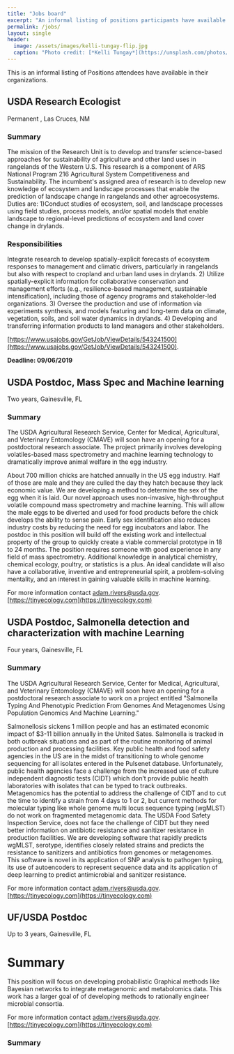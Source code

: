 ```yaml
---
title: "Jobs board"
excerpt: "An informal listing of positions participants have available "
permalink: /jobs/
layout: single
header:
  image: /assets/images/kelli-tungay-flip.jpg
  caption: "Photo credit: [*Kelli Tungay*](https://unsplash.com/photos/2LJ4rqK2qfU)"
---
```


This is an informal listing of Positions attendees have available in their organizations.


## USDA Research Ecologist
Permanent , Las Cruces, NM

### Summary
The mission of the Research Unit is to develop and transfer science-based approaches for sustainability of agriculture and other land uses in rangelands of the Western U.S. This research is a component of ARS National Program 216 Agricultural System Competitiveness and Sustainability. The incumbent's assigned area of research is to develop new knowledge of ecosystem and landscape processes that enable the prediction of landscape change in rangelands and other agroecosystems. Duties are: 1)Conduct studies of ecosystem, soil, and landscape processes using field studies, process models, and/or spatial models that enable landscape to regional-level predictions of ecosystem and land cover change in drylands.

### Responsibilities

Integrate research to develop spatially-explicit forecasts of ecosystem responses to management and climatic drivers, particularly in rangelands but also with respect to cropland and urban land uses in drylands. 2) Utilize spatially-explicit information for collaborative conservation and management efforts (e.g., resilience-based management, sustainable intensification), including those of agency programs and stakeholder-led organizations. 3) Oversee the production and use of information via experiments synthesis, and models featuring and long-term data on climate, vegetation, soils, and soil water dynamics in drylands. 4) Developing and transferring information products to land managers and other stakeholders.

[https://www.usajobs.gov/GetJob/ViewDetails/543241500](https://www.usajobs.gov/GetJob/ViewDetails/543241500).

 **Deadline: 09/06/2019**


## USDA Postdoc, Mass Spec and Machine learning
Two years, Gainesville, FL

### Summary
The USDA Agricultural Research Service, Center for Medical, Agricultural, and Veterinary Entomology (CMAVE) will soon have an opening for a postdoctoral research associate. The project primarily involves developing volatiles-based mass spectrometry and machine learning technology to dramatically improve animal welfare in the egg industry.

About 700 million chicks are hatched annually in the US egg industry. Half of those are male and they are culled the day they hatch because they lack economic value.  We are developing a method to determine the sex of the egg when it is laid. Our novel approach uses non-invasive, high-throughput volatile compound mass spectrometry and machine learning. This will allow the male eggs to be diverted and used for food products before the chick develops the ability to sense pain. Early sex identification also reduces industry costs by reducing the need for egg incubators and labor. The postdoc in this position will build off the existing work and intellectual property of the group to quickly create a viable commercial prototype in 18 to 24 months. The position requires someone with good experience in any field of mass spectrometry. Additional knowledge in analytical chemistry, chemical ecology, poultry, or statistics is a plus. An ideal candidate will also have a collaborative, inventive and entrepreneurial spirit, a problem-solving mentality, and an interest in gaining valuable skills in machine learning.

For more information contact adam.rivers@usda.gov. [https://tinyecology.com](https://tinyecology.com)

## USDA Postdoc, Salmonella detection and characterization with machine Learning
Four years, Gainesville, FL

### Summary
The USDA Agricultural Research Service, Center for Medical, Agricultural, and Veterinary Entomology (CMAVE) will soon have an opening for a postdoctoral research associate to work on a project entitled "Salmonella Typing And Phenotypic Prediction From Genomes And Metagenomes Using Population Genomics And Machine Learning."

Salmonellosis sickens 1 million people and has an estimated economic impact of $3-11 billion annually in the United Sates. Salmonella is tracked in both outbreak situations and as part of the routine monitoring of animal production and processing facilities. Key public health and food safety agencies in the US are in the midst of transitioning to whole genome sequencing for all isolates entered in the Pulsenet database. Unfortunately, public health agencies face a challenge from the increased use of culture independent diagnostic tests (CIDT) which don’t provide public health laboratories with isolates that can be typed to track outbreaks. Metagenomics has the potential to address the challenge of CIDT and to cut the time to identify a strain from 4 days to 1 or 2, but current methods for molecular typing like whole genome multi locus sequence typing (wgMLST) do not work on fragmented metagenomic data. The USDA Food Safety Inspection Service, does not face the challenge of CIDT but they need better information on antibiotic resistance and sanitizer resistance in production facilities. We are developing software that rapidly predicts wgMLST, serotype, identifies closely related strains and predicts the resistance to sanitizers and antibiotics from genomes or metagenomes. This software is novel in its application of SNP analysis to pathogen typing, its use of autoencoders to represent sequence data and its application of deep learning to predict antimicrobial and sanitizer resistance.

For more information contact adam.rivers@usda.gov. [https://tinyecology.com](https://tinyecology.com)

## UF/USDA Postdoc
Up to 3 years, Gainesville, FL

# Summary

This position will focus on developing probabilistic Graphical methods like
Bayesian networks to integrate  metagenomic and metabolomics data. This work has a larger goal of of developing methods to rationally engineer microbial consortia.

For more information contact adam.rivers@usda.gov. [https://tinyecology.com](https://tinyecology.com)


### Summary
